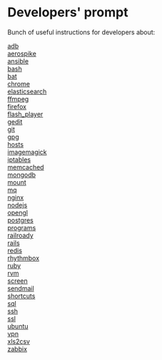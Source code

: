 # Developers' prompt

Bunch of useful instructions for developers about:

[adb](adb.md)<br/>
[aerospike](aerospike.md)<br/>
[ansible](ansible.md)<br/>
[bash](bash.md)<br/>
[bat](bat.md)<br/>
[chrome](chrome.md)<br/>
[elasticsearch](elasticsearch.md)<br/>
[ffmpeg](ffmpeg.md)<br/>
[firefox](firefox.md)<br/>
[flash_player](flash_player.md)<br/>
[gedit](gedit.md)<br/>
[git](git.md)<br/>
[gpg](gpg.md)<br/>
[hosts](hosts.md)<br/>
[imagemagick](imagemagick.md)<br/>
[iptables](iptables.md)<br/>
[memcached](memcached.md)<br/>
[mongodb](mongodb.md)<br/>
[mount](mount.md)<br/>
[mq](mq.md)<br/>
[nginx](nginx.md)<br/>
[nodejs](nodejs.md)<br/>
[opengl](opengl.md)<br/>
[postgres](postgres.md)<br/>
[programs](programs.md)<br/>
[railroady](railroady.md)<br/>
[rails](rails.md)<br/>
[redis](redis.md)<br/>
[rhythmbox](rhythmbox.md)<br/>
[ruby](ruby.md)<br/>
[rvm](rvm.md)<br/>
[screen](screen.md)<br/>
[sendmail](sendmail.md)<br/>
[shortcuts](shortcuts.md)<br/>
[sql](sql.md)<br/>
[ssh](ssh.md)<br/>
[ssl](ssl.md)<br/>
[ubuntu](ubuntu.md)<br/>
[vpn](vpn.md)<br/>
[xls2csv](xls2csv.md)<br/>
[zabbix](zabbix.md)<br/>

